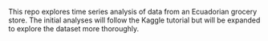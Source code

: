 This repo explores time series analysis of data from an Ecuadorian grocery store. The initial analyses will 
follow the Kaggle tutorial but will be expanded to explore the dataset more thoroughly.